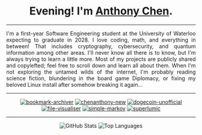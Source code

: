 <h1 align="center">Evening! I'm <a href="https://chenanthony.com/">Anthony Chen</a>.</h1>

---

<div align="justify">

I'm a first-year Software Engineering student at the University of Waterloo expecting to graduate in 2028. I love coding, math, and everything in between! That includes cryptography, cybersecurity, and quantum information among other areas. I'll never know all there is to know, but I'm always trying to learn a little more. Most of my projects are publicly shared and copylefted; feel free to scroll down and learn all about them. When I'm not exploring the untamed wilds of the internet, I'm probably reading science fiction, blundering in the board game Diplomacy, or fixing my beloved Linux install after somehow breaking it again...

</div>

<div align="center">

---

[![bookmark-archiver](https://github-readme-stats.vercel.app/api/pin?username=slightlyskepticalpotat&repo=bookmark-archiver&theme=material-palenight&icon_color=6a5acd&hide_border=true)](https://github.com/slightlyskepticalpotat/bookmark-archiver)
[![chenanthony-new](https://github-readme-stats.vercel.app/api/pin?username=slightlyskepticalpotat&repo=chenanthony-new&theme=material-palenight&icon_color=6a5acd&hide_border=true)](https://github.com/slightlyskepticalpotat/chenanthony-new)
[![dogecoin-unofficial](https://github-readme-stats.vercel.app/api/pin?username=slightlyskepticalpotat&repo=dogecoin-unofficial&theme=material-palenight&icon_color=6a5acd&hide_border=true)](https://github.com/slightlyskepticalpotat/dogecoin-unofficial)
[![file-visualiser](https://github-readme-stats.vercel.app/api/pin?username=slightlyskepticalpotat&repo=file-visualiser&theme=material-palenight&icon_color=6a5acd&hide_border=true)](https://github.com/slightlyskepticalpotat/file-visualiser)
[![simple-markov](https://github-readme-stats.vercel.app/api/pin?username=slightlyskepticalpotat&repo=simple-markov&theme=material-palenight&icon_color=6a5acd&hide_border=true)](https://github.com/slightlyskepticalpotat/simple-markov)
[![superlumic](https://github-readme-stats.vercel.app/api/pin?username=slightlyskepticalpotat&repo=superlumic&theme=material-palenight&icon_color=6a5acd&hide_border=true)](https://github.com/slightlyskepticalpotat/superlumic)

---

![GitHub Stats](https://github-readme-stats.vercel.app/api?username=slightlyskepticalpotat&count_private=true&show_icons=true&theme=material-palenight&icon_color=6a5acd&hide_border=true&line_height=28&custom_title=Contribution%20Statistics&count_private=true)
![Top Languages](https://github-readme-stats.vercel.app/api/top-langs?username=slightlyskepticalpotat&theme=material-palenight&hide_border=true&layout=compact&langs_count=10&card_width=333)

</div>

